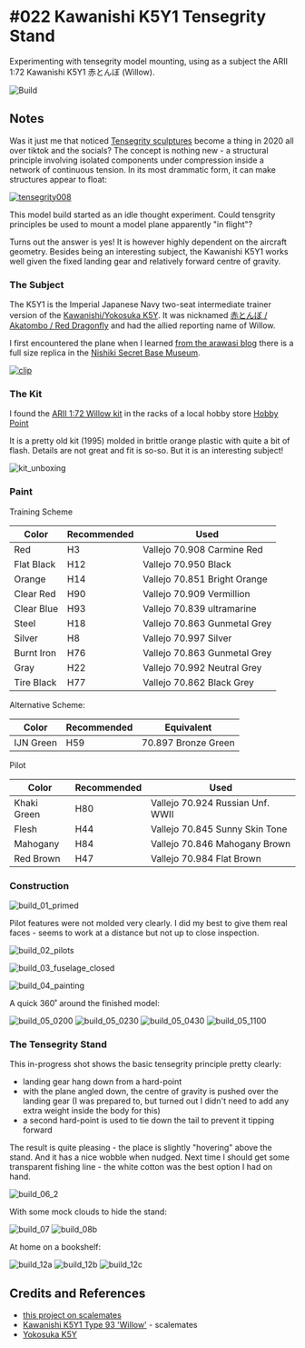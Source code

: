 # #022 Kawanishi K5Y1 Tensegrity Stand

Experimenting with tensegrity model mounting, using as a subject the ARII 1:72 Kawanishi K5Y1 赤とんぼ (Willow).

![Build](./assets/KawanishiK5Y1_build.jpg?raw=true)

## Notes

Was it just me that noticed [Tensegrity sculptures](https://en.wikipedia.org/wiki/Tensegrity) become a thing in 2020 all over tiktok and the socials? The concept is nothing new - a structural principle involving isolated components under compression inside a network of continuous tension. In its most drammatic form, it can make structures appear to float:

[![tensegrity008](./assets/tensegrity008.jpg?raw=true)](http://www.tensegriteit.nl/e-xmodule.html)

This model build started as an idle thought experiment. Could tensgrity principles be used to mount a model plane apparently "in flight"?

Turns out the answer is yes! It is however highly dependent on the aircraft geometry.
Besides being an interesting subject, the Kawanishi K5Y1 works well given
the fixed landing gear and relatively forward centre of gravity.

### The Subject

The K5Y1 is the Imperial Japanese Navy two-seat intermediate trainer version of the
[Kawanishi/Yokosuka K5Y](https://en.wikipedia.org/wiki/Yokosuka_K5Y). It was nicknamed
[赤とんぼ / Akatombo / Red Dragonfly](https://en.wikipedia.org/wiki/Akatombo)
and had the allied reporting name of Willow.

I first encountered the plane when I learned
[from the arawasi blog](http://arawasi-wildeagles.blogspot.com/2021/03/kawanishiyokosuka-k5y1-akatonbo-willow.html)
there is a full size replica in the
[Nishiki Secret Base Museum](https://goo.gl/maps/WrxG3Mx5ymYj8E8V6).

[![clip](https://img.youtube.com/vi/rC79uFYIRC4/0.jpg)](https://www.youtube.com/watch?v=rC79uFYIRC4)

### The Kit

I found the [ARII 1:72 Willow kit](https://www.scalemates.com/kits/arii-7-kawanishi-k5y1-type-93-willow--157804)
in the racks of a local hobby store [Hobby Point](https://goo.gl/maps/9nDDGqUz8kTB9upKA)

It is a pretty old kit (1995) molded in brittle orange plastic with quite a bit of flash. Details are not great and fit is so-so.
But it is an interesting subject!

![kit_unboxing](./assets/kit_unboxing.jpg?raw=true)

### Paint

Training Scheme

| Color        | Recommended | Used                         |
|--------------|-------------|------------------------------|
| Red          | H3          | Vallejo 70.908 Carmine Red   |
| Flat Black   | H12         | Vallejo 70.950 Black         |
| Orange       | H14         | Vallejo 70.851 Bright Orange |
| Clear Red    | H90         | Vallejo 70.909 Vermillion    |
| Clear Blue   | H93         | Vallejo 70.839 ultramarine   |
| Steel        | H18         | Vallejo 70.863 Gunmetal Grey |
| Silver       | H8          | Vallejo 70.997 Silver        |
| Burnt Iron   | H76         | Vallejo 70.863 Gunmetal Grey |
| Gray         | H22         | Vallejo 70.992 Neutral Grey  |
| Tire Black   | H77         | Vallejo 70.862 Black Grey    |

Alternative Scheme:

| Color        | Recommended | Equivalent |
|--------------|-------------|------|
| IJN Green    | H59   | 70.897 Bronze Green |

Pilot

| Color        | Recommended | Used                             |
|--------------|-------------|----------------------------------|
| Khaki Green  | H80         | Vallejo 70.924 Russian Unf. WWII |
| Flesh        | H44         | Vallejo 70.845 Sunny Skin Tone   |
| Mahogany     | H84         | Vallejo 70.846 Mahogany Brown    |
| Red Brown    | H47         | Vallejo 70.984 Flat Brown        |

### Construction

![build_01_primed](./assets/build_01_primed.jpg?raw=true)

Pilot features were not molded very clearly. I did my best to give them real faces - seems to work at a distance but not up to close inspection.

![build_02_pilots](./assets/build_02_pilots.jpg?raw=true)

![build_03_fuselage_closed](./assets/build_03_fuselage_closed.jpg?raw=true)

![build_04_painting](./assets/build_04_painting.jpg?raw=true)

A quick 360˚ around the finished model:

![build_05_0200](./assets/build_05_0200.jpg?raw=true)
![build_05_0230](./assets/build_05_0230.jpg?raw=true)
![build_05_0430](./assets/build_05_0430.jpg?raw=true)
![build_05_1100](./assets/build_05_1100.jpg?raw=true)

### The Tensegrity Stand

This in-progress shot shows the basic tensegrity principle pretty clearly:

* landing gear hang down from a hard-point
* with the plane angled down, the centre of gravity is pushed over the landing gear (I was prepared to, but turned out I didn't need to add any extra weight inside the body for this)
* a second hard-point is used to tie down the tail to prevent it tipping forward

The result is quite pleasing - the place is slightly "hovering" above the stand. And it has a nice wobble when nudged.
Next time I should get some transparent fishing line - the white cotton was the best option I had on hand.

![build_06_2](./assets/build_06_2.jpg?raw=true)

With some mock clouds to hide the stand:

![build_07](./assets/build_07.jpg?raw=true)
![build_08b](./assets/build_08b.jpg?raw=true)

At home on a bookshelf:

![build_12a](./assets/build_12a.jpg?raw=true)
![build_12b](./assets/build_12b.jpg?raw=true)
![build_12c](./assets/build_12c.jpg?raw=true)

## Credits and References

* [this project on scalemates](https://www.scalemates.com/profiles/mate.php?id=74137&p=projects&project=105414)
* [Kawanishi K5Y1 Type 93 'Willow'](https://www.scalemates.com/kits/arii-7-kawanishi-k5y1-type-93-willow--157804) - scalemates
* [Yokosuka K5Y](https://en.wikipedia.org/wiki/Yokosuka_K5Y)
